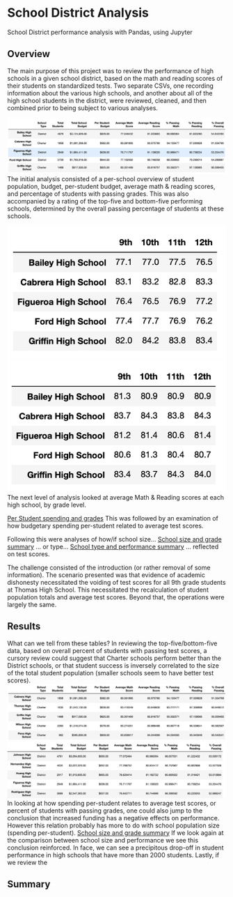 # School District Analysis
School District performance analysis with Pandas, using Jupyter

## Overview
The main purpose of this project was to review the performance of high schools in a given school district, based on the math and reading scores of their students on standardized tests. Two separate CSVs, one recording information about the various high schools, and another about all of the high school students in the district, were reviewed, cleaned, and then combined prior to being subject to various analyses.

![Per School Overview](resources/per_school_summary_module.png)
The initial analysis consisted of a per-school overview of student population, budget, per-student budget, average math & reading scores, and percentage of students with passing grades. This was also accompanied by a rating of the top-five and bottom-five performing schools, determined by the overall passing percentage of students at these schools.

![Per Grade Math Averages](resources/per_grade_math_module.png)![Per Grade Reading Averages](resources/per_grade_reading_module.png)
The next level of analysis looked at average Math & Reading scores at each high school, by grade level.

[Per Student spending and grades](resources/per_student_spending_bins_grades.png)
This was followed by an examination of how budgetary spending per-student related to average test scores.

Following this were analyses of how/if school size...
[School size and grade summary](resources/size_summary_scores_module.png)
... or type...
[School type and performance summary](resources/school_type_summary_module.png)
... reflected on test scores.

The challenge consisted of the introduction (or rather removal of some information). The scenario presented was that evidence of academic dishonesty necessitated the voiding of test scores for all 9th grade students at Thomas High School. This necessitated the recalculation of student population totals and average test scores. Beyond that, the operations were largely the same.

## Results

What can we tell from these tables?
In reviewing the top-five/bottom-five data, based on overall percent of students with passing test scores, a cursory review could suggest that Charter schools perform better than the District schools, or that student success is inversely correlated to the size of the total student population (smaller schools seem to have better test scores).
![Per School top five](resources/per_school_top_five_module.png)
![Per School bottom five](resources/per_school_bottom_five_module.png)
In looking at how spending per-student relates to average test scores, or percent of students with passing grades, one could also jump to the conclusion that increased funding has a negative effects on performance. However this relation probably has more to do with school population size (spending per-student).
[School size and grade summary](resources/size_summary_scores_module.png)
If we look again at the comparison between school size and performance we see this conclusion reinforced. In face, we can see a precipitous drop-off in student performance in high schools that have more than 2000 students.
Lastly, if we review the 

## Summary
